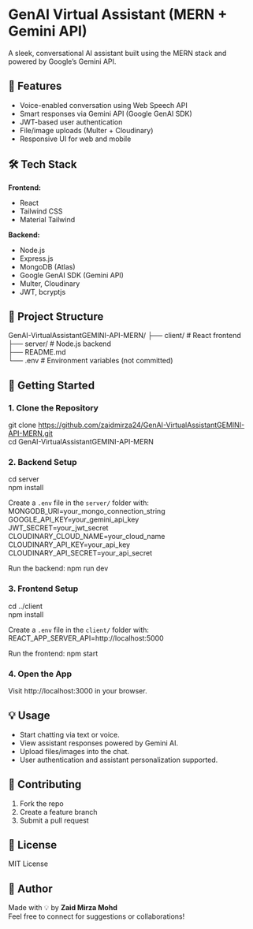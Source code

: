 # GenAI Virtual Assistant (MERN + Gemini API)

A sleek, conversational AI assistant built using the MERN stack and powered by Google’s Gemini API.

## 🚀 Features
- Voice-enabled conversation using Web Speech API
- Smart responses via Gemini API (Google GenAI SDK)
- JWT-based user authentication
- File/image uploads (Multer + Cloudinary)
- Responsive UI for web and mobile

## 🛠️ Tech Stack

**Frontend:**
- React
- Tailwind CSS
- Material Tailwind

**Backend:**
- Node.js
- Express.js
- MongoDB (Atlas)
- Google GenAI SDK (Gemini API)
- Multer, Cloudinary
- JWT, bcryptjs

## 📁 Project Structure
GenAI-VirtualAssistantGEMINI-API-MERN/
├── client/         # React frontend  
├── server/         # Node.js backend  
├── README.md  
└── .env            # Environment variables (not committed)

## 🔧 Getting Started

### 1. Clone the Repository
git clone https://github.com/zaidmirza24/GenAI-VirtualAssistantGEMINI-API-MERN.git  
cd GenAI-VirtualAssistantGEMINI-API-MERN

### 2. Backend Setup
cd server  
npm install

Create a `.env` file in the `server/` folder with:
MONGODB_URI=your_mongo_connection_string  
GOOGLE_API_KEY=your_gemini_api_key  
JWT_SECRET=your_jwt_secret  
CLOUDINARY_CLOUD_NAME=your_cloud_name  
CLOUDINARY_API_KEY=your_api_key  
CLOUDINARY_API_SECRET=your_api_secret

Run the backend:
npm run dev

### 3. Frontend Setup
cd ../client  
npm install

Create a `.env` file in the `client/` folder with:
REACT_APP_SERVER_API=http://localhost:5000

Run the frontend:
npm start

### 4. Open the App
Visit http://localhost:3000 in your browser.

## 💡 Usage
- Start chatting via text or voice.
- View assistant responses powered by Gemini AI.
- Upload files/images into the chat.
- User authentication and assistant personalization supported.

## 🤝 Contributing
1. Fork the repo  
2. Create a feature branch  
3. Submit a pull request

## 📄 License
MIT License

## 👤 Author
Made with 💡 by **Zaid Mirza Mohd**  
Feel free to connect for suggestions or collaborations!
